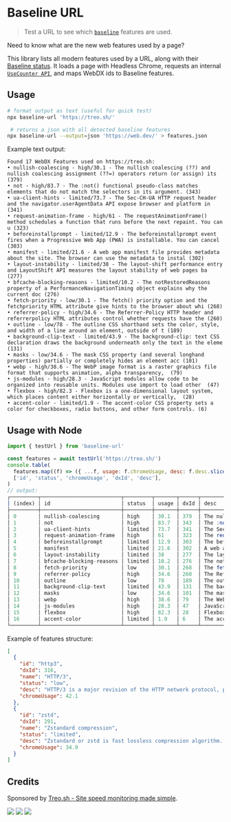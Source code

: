 # Baseline URL

> Test a URL to see which [`baseline`](https://web-platform-dx.github.io/web-features/) features are used.

Need to know what are the new web features used by a page?

This library lists all modern features used by a URL, along with their [Baseline status](https://web-platform-dx.github.io/web-features/).
It loads a page with Headless Chrome, requests an internal [`UseCounter API`](https://chromium.googlesource.com/chromium/src/+/HEAD/docs/use_counter_wiki.md), and maps WebDX ids to Baseline features.

## Usage

```bash
# format output as text (useful for quick test)
npx baseline-url 'https://treo.sh/'

 # returns a json with all detected baseline features
npx baseline-url --output=json 'https://web.dev/' > features.json
```

Example text output:

```text
Found 17 WebDX Features used on https://treo.sh:
• nullish-coalescing - high/30.1 - The nullish coalescing (??) and nullish coalescing assignment (??=) operators return (or assign) its (379)
• not - high/83.7 - The :not() functional pseudo-class matches elements that do not match the selectors in its argument. (343)
• ua-client-hints - limited/73.7 - The Sec-CH-UA HTTP request header and the navigator.userAgentData API expose browser and platform in (341)
• request-animation-frame - high/61 - The requestAnimationFrame() method schedules a function that runs before the next repaint. You can u (323)
• beforeinstallprompt - limited/12.9 - The beforeinstallprompt event fires when a Progressive Web App (PWA) is installable. You can cancel  (303)
• manifest - limited/21.6 - A web app manifest file provides metadata about the site. The browser can use the metadata to instal (302)
• layout-instability - limited/38 - The layout-shift performance entry and LayoutShift API measures the layout stability of web pages ba (277)
• bfcache-blocking-reasons - limited/10.2 - The notRestoredReasons property of a PerformanceNavigationTiming object explains why the current doc (276)
• fetch-priority - low/30.1 - The fetch() priority option and the fetchpriority HTML attribute give hints to the browser about whi (268)
• referrer-policy - high/34.6 - The Referrer-Policy HTTP header and referrerpolicy HTML attributes control whether requests have the (260)
• outline - low/78 - The outline CSS shorthand sets the color, style, and width of a line around an element, outside of t (189)
• background-clip-text - limited/43.9 - The background-clip: text CSS declaration draws the background underneath only the text in the eleme (131)
• masks - low/34.6 - The mask CSS property (and several longhand properties) partially or completely hides an element acc (101)
• webp - high/38.6 - The WebP image format is a raster graphics file format that supports animation, alpha transparency,  (79)
• js-modules - high/28.3 - JavaScript modules allow code to be organized into reusable units. Modules use import to load other  (47)
• flexbox - high/82.3 - Flexbox is a one-dimensional layout system, which places content either horizontally or vertically,  (28)
• accent-color - limited/1.9 - The accent-color CSS property sets a color for checkboxes, radio buttons, and other form controls. (6)
```

## Usage with Node

```js
import { testUrl } from 'baseline-url'

const features = await testUrl('https://treo.sh/')
console.table(
  features.map((f) => ({ ...f, usage: f.chromeUsage, desc: f.desc.slice(0, 50) })),
  ['id', 'status', 'chromeUsage', 'dxId', 'desc'],
)
// output:
┌─────────┬──────────────────────────┬─────────┬───────┬──────┬────────────────────────────────────────────────────┐
│ (index) │ id                       │ status  │ usage │ dxId │ desc                                               │
├─────────┼──────────────────────────┼─────────┼───────┼──────┼────────────────────────────────────────────────────┤
│ 0       │ nullish-coalescing       │ high    │ 30.1  │ 379  │ The nullish coalescing (??) and nullish coalescing │
│ 1       │ not                      │ high    │ 83.7  │ 343  │ The :not() functional pseudo-class matches element │
│ 2       │ ua-client-hints          │ limited │ 73.7  │ 341  │ The Sec-CH-UA HTTP request header and the navigato │
│ 3       │ request-animation-frame  │ high    │ 61    │ 323  │ The requestAnimationFrame() method schedules a fun │
│ 4       │ beforeinstallprompt      │ limited │ 12.9  │ 303  │ The beforeinstallprompt event fires when a Progres │
│ 5       │ manifest                 │ limited │ 21.6  │ 302  │ A web app manifest file provides metadata about th │
│ 6       │ layout-instability       │ limited │ 38    │ 277  │ The layout-shift performance entry and LayoutShift │
│ 7       │ bfcache-blocking-reasons │ limited │ 10.2  │ 276  │ The notRestoredReasons property of a PerformanceNa │
│ 8       │ fetch-priority           │ low     │ 30.1  │ 268  │ The fetch() priority option and the fetchpriority  │
│ 9       │ referrer-policy          │ high    │ 34.6  │ 260  │ The Referrer-Policy HTTP header and referrerpolicy │
│ 10      │ outline                  │ low     │ 78    │ 189  │ The outline CSS shorthand sets the color, style, a │
│ 11      │ background-clip-text     │ limited │ 43.9  │ 131  │ The background-clip: text CSS declaration draws th │
│ 12      │ masks                    │ low     │ 34.6  │ 101  │ The mask CSS property (and several longhand proper │
│ 13      │ webp                     │ high    │ 38.6  │ 79   │ The WebP image format is a raster graphics file fo │
│ 14      │ js-modules               │ high    │ 28.3  │ 47   │ JavaScript modules allow code to be organized into │
│ 15      │ flexbox                  │ high    │ 82.3  │ 28   │ Flexbox is a one-dimensional layout system, which  │
│ 16      │ accent-color             │ limited │ 1.9   │ 6    │ The accent-color CSS property sets a color for che │
└─────────┴──────────────────────────┴─────────┴───────┴──────┴────────────────────────────────────────────────────┘
```

Example of features structure:

```json
[
  {
    "id": "http3",
    "dxId": 316,
    "name": "HTTP/3",
    "status": "low",
    "desc": "HTTP/3 is a major revision of the HTTP network protocol, providing improved performance and efficiency by using QUIC as the underlying transport protocol.",
    "chromeUsage": 42.1
  },
  {
    "id": "zstd",
    "dxId": 291,
    "name": "Zstandard compression",
    "status": "limited",
    "desc": "Zstandard or zstd is fast lossless compression algorithm. When used as a content encoding, it is often faster and offers better compression than brotli.",
    "chromeUsage": 34.9
  }
]
```

## Credits

Sponsored by [Treo.sh - Site speed monitoring made simple](https://treo.sh).

[![](https://github.com/treosh/baseline-url/workflows/CI/badge.svg)](https://github.com/treosh/baseline-url/actions?workflow=CI)
[![](https://img.shields.io/npm/v/baseline-url.svg)](https://npmjs.org/package/baseline-url)
[![](https://img.shields.io/badge/license-MIT-blue.svg)](./LICENSE)
